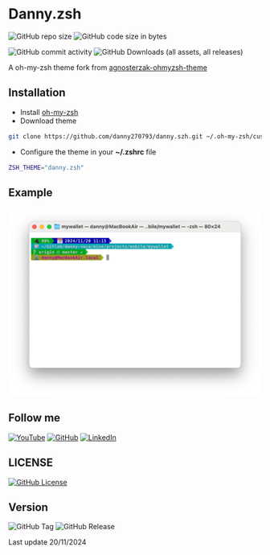 # Danny.zsh

![GitHub repo size](https://img.shields.io/github/repo-size/danny270793/danny.szh)
![GitHub code size in bytes](https://img.shields.io/github/languages/code-size/danny270793/danny.szh)

![GitHub commit activity](https://img.shields.io/github/commit-activity/m/danny270793/danny.szh)
![GitHub Downloads (all assets, all releases)](https://img.shields.io/github/downloads/danny270793/danny.szh/total)

A oh-my-zsh theme fork from [agnosterzak-ohmyzsh-theme](https://github.com/zakaziko99/agnosterzak-ohmyzsh-theme)

## Installation

- Install [oh-my-zsh](https://github.com/ohmyzsh/ohmyzsh)
- Download theme

```bash
git clone https://github.com/danny270793/danny.szh.git ~/.oh-my-zsh/custom/themes/danny.szh
```

- Configure the theme in your **~/.zshrc** file

```bash
ZSH_THEME="danny.zsh"
```

## Example

![Terminal example](https://github.com/danny270793/danny.zsh/blob/main/images/example001.png)

## Follow me

[![YouTube](https://img.shields.io/badge/YouTube-%23FF0000.svg?style=for-the-badge&logo=YouTube&logoColor=white)](https://www.youtube.com/channel/UC5MAQWU2s2VESTXaUo-ysgg)
[![GitHub](https://img.shields.io/badge/github-%23121011.svg?style=for-the-badge&logo=github&logoColor=white)](https://www.github.com/danny270793/)
[![LinkedIn](https://img.shields.io/badge/linkedin-%230077B5.svg?style=for-the-badge&logo=linkedin&logoColor=white)](https://www.linkedin.com/in/danny270793)

## LICENSE

[![GitHub License](https://img.shields.io/github/license/danny270793/danny.szh)](license.md)

## Version

![GitHub Tag](https://img.shields.io/github/v/tag/danny270793/danny.szh)
![GitHub Release](https://img.shields.io/github/v/release/danny270793/danny.szh)

Last update 20/11/2024
